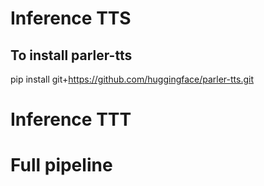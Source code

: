 # Inference TTS

## To install parler-tts
pip install git+https://github.com/huggingface/parler-tts.git

# Inference TTT 


# Full pipeline